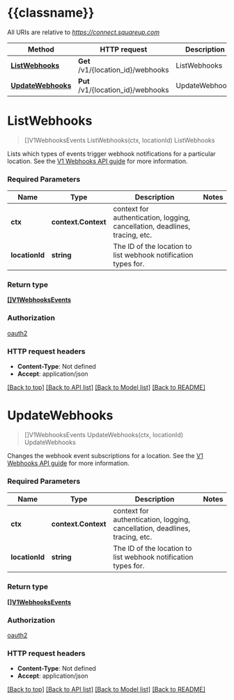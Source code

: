# {{classname}}

All URIs are relative to *https://connect.squareup.com*

 Method                                                | HTTP request                       | Description    
-------------------------------------------------------|------------------------------------|----------------
 [**ListWebhooks**](V1WebhooksApi.md#ListWebhooks)     | **Get** /v1/{location_id}/webhooks | ListWebhooks   
 [**UpdateWebhooks**](V1WebhooksApi.md#UpdateWebhooks) | **Put** /v1/{location_id}/webhooks | UpdateWebhooks 

# **ListWebhooks**

> []V1WebhooksEvents ListWebhooks(ctx, locationId)
> ListWebhooks

Lists which types of events trigger webhook notifications for a particular location. See
the [V1 Webhooks API guide](https://developer.squareup.com/docs/webhooks-api/what-it-does-v1) for more information.

### Required Parameters

 Name           | Type                | Description                                                                 | Notes 
----------------|---------------------|-----------------------------------------------------------------------------|-------
 **ctx**        | **context.Context** | context for authentication, logging, cancellation, deadlines, tracing, etc. 
 **locationId** | **string**          | The ID of the location to list webhook notification types for.              |

### Return type

[**[]V1WebhooksEvents**](V1WebhooksEvents.md)

### Authorization

[oauth2](../README.md#oauth2)

### HTTP request headers

- **Content-Type**: Not defined
- **Accept**: application/json

[[Back to top]](#) [[Back to API list]](../README.md#documentation-for-api-endpoints) [[Back to Model list]](../README.md#documentation-for-models) [[Back to README]](../README.md)

# **UpdateWebhooks**

> []V1WebhooksEvents UpdateWebhooks(ctx, locationId)
> UpdateWebhooks

Changes the webhook event subscriptions for a location. See
the [V1 Webhooks API guide](https://developer.squareup.com/docs/webhooks-api/what-it-does-v1) for more information.

### Required Parameters

 Name           | Type                | Description                                                                 | Notes 
----------------|---------------------|-----------------------------------------------------------------------------|-------
 **ctx**        | **context.Context** | context for authentication, logging, cancellation, deadlines, tracing, etc. 
 **locationId** | **string**          | The ID of the location to list webhook notification types for.              |

### Return type

[**[]V1WebhooksEvents**](V1WebhooksEvents.md)

### Authorization

[oauth2](../README.md#oauth2)

### HTTP request headers

- **Content-Type**: Not defined
- **Accept**: application/json

[[Back to top]](#) [[Back to API list]](../README.md#documentation-for-api-endpoints) [[Back to Model list]](../README.md#documentation-for-models) [[Back to README]](../README.md)

